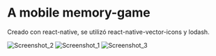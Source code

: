 # A mobile memory-game

Creado con react-native, se utilizó react-native-vector-icons y lodash.

![Screenshot_2](https://user-images.githubusercontent.com/87787750/149811771-50d6eb80-27e9-498f-a46c-81f5acbdfe03.png)
![Screenshot_1](https://user-images.githubusercontent.com/87787750/149811570-d2d979d9-c055-4b59-8b72-49d45049cdc8.png)
![Screenshot_3](https://user-images.githubusercontent.com/87787750/149811748-5bd2631a-751a-46e9-9341-38d8884de2c9.png)
